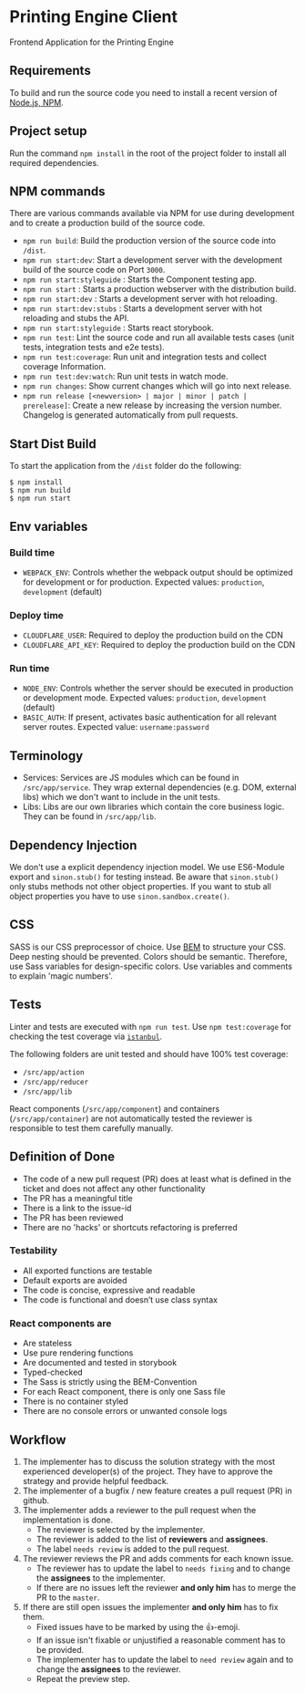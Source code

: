 # Printing Engine Client

Frontend Application for the Printing Engine

## Requirements

To build and run the source code you need to install a recent version of [Node.js, NPM](https://nodejs.org/).

## Project setup

Run the command `npm install` in the root of the project folder to install all required dependencies.

## NPM commands

There are various commands available via NPM for use during development and to create a production build of the source code.

- `npm run build`: Build the production version of the source code into `/dist`.
- `npm run start:dev`: Start a development server with the development build of the source code on Port `3000`.
- `npm run start:styleguide` : Starts the Component testing app.
- `npm run start` : Starts a production webserver with the distribution build.
- `npm run start:dev` : Starts a development server with hot reloading.
- `npm run start:dev:stubs` : Starts a development server with hot reloading and stubs the API.
- `npm run start:styleguide` : Starts react storybook.
- `npm run test`: Lint the source code and run all available tests cases (unit tests, integration tests and e2e tests).
- `npm run test:coverage`: Run unit and integration tests and collect coverage Information.
- `npm run test:dev:watch`: Run unit tests in watch mode.
- `npm run changes`: Show current changes which will go into next release.
- `npm run release [<newversion> | major | minor | patch | prerelease]`: Create a new release by increasing the version number. Changelog is generated automatically from pull requests.

## Start Dist Build

To start the application from the `/dist` folder do the following:

~~~
$ npm install
$ npm run build
$ npm run start
~~~

## Env variables

### Build time

- `WEBPACK_ENV`: Controls whether the webpack output should be optimized for development or for production. Expected values: `production`, `development` (default)

### Deploy time

- `CLOUDFLARE_USER`: Required to deploy the production build on the CDN
- `CLOUDFLARE_API_KEY`: Required to deploy the production build on the CDN

### Run time

- `NODE_ENV`: Controls whether the server should be executed in production or development mode. Expected values: `production`, `development` (default)
- `BASIC_AUTH`: If present, activates basic authentication for all relevant server routes. Expected value: `username:password`

## Terminology
- Services: Services are JS modules which can be found in `/src/app/service`. They wrap external dependencies (e.g. DOM, external libs) which we don't want to include in the unit tests.
- Libs: Libs are our own libraries which contain the core business logic. They can be found in `/src/app/lib`.

## Dependency Injection
We don't use a explicit dependency injection model. We use ES6-Module export and `sinon.stub()` for testing instead.
Be aware that `sinon.stub()` only stubs methods not other object properties. If you want to stub all object properties you
have to use `sinon.sandbox.create()`.

## CSS
SASS is our CSS preprocessor of choice.
Use [BEM](https://en.bem.info/) to structure your CSS. Deep nesting should be prevented.
Colors should be semantic. Therefore, use Sass variables for design-specific colors.
Use variables and comments to explain 'magic numbers'.

## Tests
Linter and tests are executed with `npm run test`.
Use `npm test:coverage` for checking the test coverage via [`istanbul`](https://github.com/gotwarlost/istanbul).

The following folders are unit tested and should have 100% test coverage:
- `/src/app/action`
- `/src/app/reducer`
- `/src/app/lib`

React components (`/src/app/component`) and containers (`/src/app/container`) are not automatically tested the reviewer is responsible to test them carefully manually.

## Definition of Done

- The code of a new pull request (PR) does at least what is defined in the ticket and does not affect any other functionality
- The PR has a meaningful title
- There is a link to the issue-id
- The PR has been reviewed
- There are no 'hacks' or shortcuts refactoring is preferred

###	Testability
- All exported functions are testable
- Default exports are avoided
- The code is concise, expressive and readable
- The code is functional and doesn’t use class syntax

### React components are
- Are stateless
- Use pure rendering functions
- Are documented and tested in storybook
- Typed-checked
- The Sass is strictly using the BEM-Convention
- For each React component, there is only one Sass file
- There is no container styled
- There are no console errors or unwanted console logs

## Workflow
1. The implementer has to discuss the solution strategy with the most experienced developer(s) of the project. They have to approve the strategy and provide helpful feedback.  
1. The implementer of a bugfix / new feature creates a pull request (PR) in github.
1. The implementer adds a reviewer to the pull request when the implementation is done.
   - The reviewer is selected by the implementer.
   - The reviewer is added to the list of **reviewers** and **assignees**.
   - The label `needs review` is added to the pull request.
1. The reviewer reviews the PR and adds comments for each known issue.
   - The reviewer has to update the label to `needs fixing` and to change the **assignees** to the implementer.
   - If there are no issues left the reviewer **and only him** has to merge the PR to the `master`.
1. If there are still open issues the implementer **and only him** has to fix them.
   - Fixed issues have to be marked by using the :+1:-emoji.
   - If an issue isn't fixable or unjustified a reasonable comment has to be provided.
   - The implementer has to update the label to `need review` again and to change the **assignees** to the reviewer.
   - Repeat the preview step.
